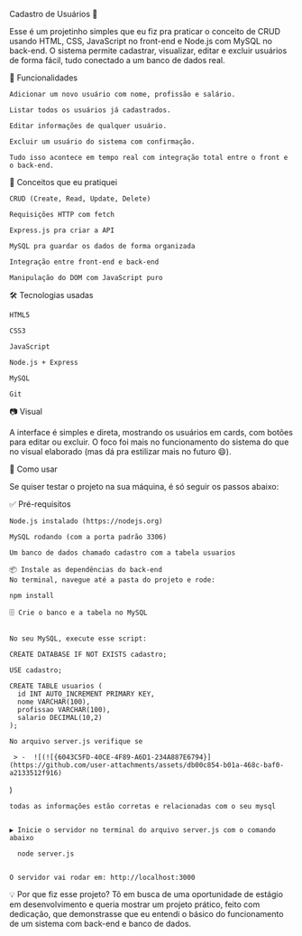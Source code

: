 Cadastro de Usuários 📝


Esse é um projetinho simples que eu fiz pra praticar o conceito de CRUD usando HTML, CSS, JavaScript no front-end e Node.js com MySQL no back-end.
O sistema permite cadastrar, visualizar, editar e excluir usuários de forma fácil, tudo conectado a um banco de dados real.

🚀 Funcionalidades


    Adicionar um novo usuário com nome, profissão e salário.
    
    Listar todos os usuários já cadastrados.
    
    Editar informações de qualquer usuário.
    
    Excluir um usuário do sistema com confirmação.
    
    Tudo isso acontece em tempo real com integração total entre o front e o back-end.


🧠 Conceitos que eu pratiquei


    CRUD (Create, Read, Update, Delete)
    
    Requisições HTTP com fetch
    
    Express.js pra criar a API
    
    MySQL pra guardar os dados de forma organizada
    
    Integração entre front-end e back-end
    
    Manipulação do DOM com JavaScript puro

🛠 Tecnologias usadas


    HTML5
    
    CSS3
    
    JavaScript
    
    Node.js + Express
    
    MySQL
    
    Git

📷 Visual

A interface é simples e direta, mostrando os usuários em cards, com botões para editar ou excluir. O foco foi mais no funcionamento do sistema do que no visual elaborado (mas dá pra estilizar mais no futuro 😄).

🧪 Como usar

Se quiser testar o projeto na sua máquina, é só seguir os passos abaixo:


✅ Pré-requisitos


    Node.js instalado (https://nodejs.org)
    
    MySQL rodando (com a porta padrão 3306)
    
    Um banco de dados chamado cadastro com a tabela usuarios
    
    📦 Instale as dependências do back-end
    No terminal, navegue até a pasta do projeto e rode:
    
    npm install
    
    🗄️ Crie o banco e a tabela no MySQL
    
    
    No seu MySQL, execute esse script:
    
    CREATE DATABASE IF NOT EXISTS cadastro;
    
    USE cadastro;
    
    CREATE TABLE usuarios (
      id INT AUTO_INCREMENT PRIMARY KEY,
      nome VARCHAR(100),
      profissao VARCHAR(100),
      salario DECIMAL(10,2)
    );

    No arquivo server.js verifique se

     > -  ![(![{6043C5FD-40CE-4F89-A6D1-234A887E6794}](https://github.com/user-attachments/assets/db00c854-b01a-468c-baf0-a2133512f916)
)


    todas as informações estão corretas e relacionadas com o seu mysql
    
    
    ▶️ Inicie o servidor no terminal do arquivo server.js com o comando abaixo
    
      node server.js

    
    O servidor vai rodar em: http://localhost:3000

💡 Por que fiz esse projeto?
Tô em busca de uma oportunidade de estágio em desenvolvimento e queria mostrar um projeto prático, feito com dedicação, que demonstrasse que eu entendi o básico do funcionamento de um sistema com back-end e banco de dados.
